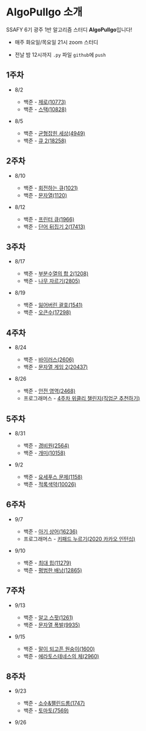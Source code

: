 

# AlgoPullgo 소개

SSAFY 6기 광주 1반 알고리즘 스터디 **AlgoPullgo**입니다!

- 매주 화요일/목요일 21시 zoom 스터디

- 전날 밤 12시까지 `.py` 파일 `github`에 `push`



## 1주차

- 8/2
  - 백준 - [제로(10773)](https://www.acmicpc.net/problem/10773) 
  - 백준 - [스택(10828)](https://www.acmicpc.net/problem/10828)
  
- 8/5
  - 백준 - [균형잡힌 세상(4949)](https://www.acmicpc.net/problem/4949)
  - 백준 - [큐 2(18258)](https://www.acmicpc.net/problem/18258)

## 2주차

- 8/10
  - 백준 - [회전하는 큐(1021)](https://www.acmicpc.net/problem/1021)
  - 백준 - [문자열(1120)](https://www.acmicpc.net/problem/1120)

- 8/12
  - 백준 - [프린터 큐(1966)](https://www.acmicpc.net/problem/1966)
  - 백준 - [단어 뒤집기 2(17413)](https://www.acmicpc.net/problem/17413)

## 3주차

- 8/17
  - 백준 - [부분수열의 합 2(1208)](https://www.acmicpc.net/problem/1208)
  - 백준 - [나무 자르기(2805)](https://www.acmicpc.net/problem/2805)

- 8/19
  - 백준 - [잃어버린 괄호(1541)](https://www.acmicpc.net/problem/1541)
  - 백준 - [오큰수(17298)](https://www.acmicpc.net/problem/17298)

## 4주차

- 8/24
  - 백준 - [바이러스(2606)](https://www.acmicpc.net/problem/2606)
  - 백준 - [문자열 게임 2(20437)](https://www.acmicpc.net/problem/20437)

- 8/26
  - 백준 - [안전 영역(2468)](https://www.acmicpc.net/problem/2468)
  - 프로그래머스 - [4주차 위클리 챌린지(직업군 추천하기)](https://programmers.co.kr/learn/challenges)

## 5주차

- 8/31
  - 백준 - [경비원(2564)](https://www.acmicpc.net/problem/2564)
  - 백준 - [개미(10158)](https://www.acmicpc.net/problem/10158)

- 9/2
  - 백준 - [요세푸스 문제(1158)](https://www.acmicpc.net/problem/1158)
  - 백준 - [적록색약(10026)](https://www.acmicpc.net/problem/10026)

## 6주차

- 9/7
  - 백준 - [아기 상어(16236)](https://www.acmicpc.net/problem/16236)
  - 프로그래머스 - [키패드 누르기(2020 카카오 인턴십)](https://programmers.co.kr/learn/challenges)

- 9/10
  - 백준 - [최대 힙(11279)](https://www.acmicpc.net/problem/11279)
  - 백준 - [평범한 배낭(12865)](https://www.acmicpc.net/problem/12865)

## 7주차

- 9/13
  - 백준 - [알고 스팟(1261)](https://www.acmicpc.net/problem/1261)
  - 백준 - [문자열 폭발(9935)](https://www.acmicpc.net/problem/9935)

- 9/15
  - 백준 - [말이 되고픈 원숭이(1600)](https://www.acmicpc.net/problem/1600)
  - 백준 - [에라토스테네스의 체(2960)](https://www.acmicpc.net/problem/2960)

## 8주차

- 9/23
  - 백준 - [소수&팰린드롬(1747)](https://www.acmicpc.net/problem/1747)
  - 백준 - [토마토(7569)](https://www.acmicpc.net/problem/7569)
 
- 9/26
  
